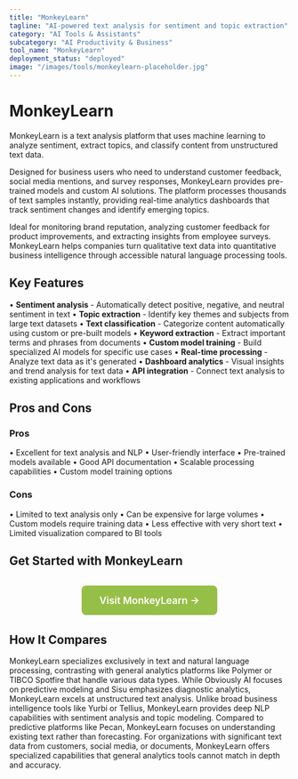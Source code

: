 ```yaml
---
title: "MonkeyLearn"
tagline: "AI-powered text analysis for sentiment and topic extraction"
category: "AI Tools & Assistants"
subcategory: "AI Productivity & Business"
tool_name: "MonkeyLearn"
deployment_status: "deployed"
image: "/images/tools/monkeylearn-placeholder.jpg"
---
```


# MonkeyLearn

MonkeyLearn is a text analysis platform that uses machine learning to analyze sentiment, extract topics, and classify content from unstructured text data.

Designed for business users who need to understand customer feedback, social media mentions, and survey responses, MonkeyLearn provides pre-trained models and custom AI solutions. The platform processes thousands of text samples instantly, providing real-time analytics dashboards that track sentiment changes and identify emerging topics.

Ideal for monitoring brand reputation, analyzing customer feedback for product improvements, and extracting insights from employee surveys. MonkeyLearn helps companies turn qualitative text data into quantitative business intelligence through accessible natural language processing tools.

## Key Features

• **Sentiment analysis** - Automatically detect positive, negative, and neutral sentiment in text
• **Topic extraction** - Identify key themes and subjects from large text datasets
• **Text classification** - Categorize content automatically using custom or pre-built models
• **Keyword extraction** - Extract important terms and phrases from documents
• **Custom model training** - Build specialized AI models for specific use cases
• **Real-time processing** - Analyze text data as it's generated
• **Dashboard analytics** - Visual insights and trend analysis for text data
• **API integration** - Connect text analysis to existing applications and workflows

## Pros and Cons

### Pros
• Excellent for text analysis and NLP
• User-friendly interface
• Pre-trained models available
• Good API documentation
• Scalable processing capabilities
• Custom model training options

### Cons
• Limited to text analysis only
• Can be expensive for large volumes
• Custom models require training data
• Less effective with very short text
• Limited visualization compared to BI tools

## Get Started with MonkeyLearn

<div style="text-align: center; margin: 2rem 0;">
  <a href="https://monkeylearn.com" target="_blank" rel="noopener noreferrer" style="display: inline-block; background: #96BF47; color: white; padding: 1rem 2rem; text-decoration: none; border-radius: 8px; font-weight: 600; font-size: 1.1rem;">Visit MonkeyLearn →</a>
</div>

## How It Compares

MonkeyLearn specializes exclusively in text and natural language processing, contrasting with general analytics platforms like Polymer or TIBCO Spotfire that handle various data types. While Obviously AI focuses on predictive modeling and Sisu emphasizes diagnostic analytics, MonkeyLearn excels at unstructured text analysis. Unlike broad business intelligence tools like Yurbi or Tellius, MonkeyLearn provides deep NLP capabilities with sentiment analysis and topic modeling. Compared to predictive platforms like Pecan, MonkeyLearn focuses on understanding existing text rather than forecasting. For organizations with significant text data from customers, social media, or documents, MonkeyLearn offers specialized capabilities that general analytics tools cannot match in depth and accuracy.